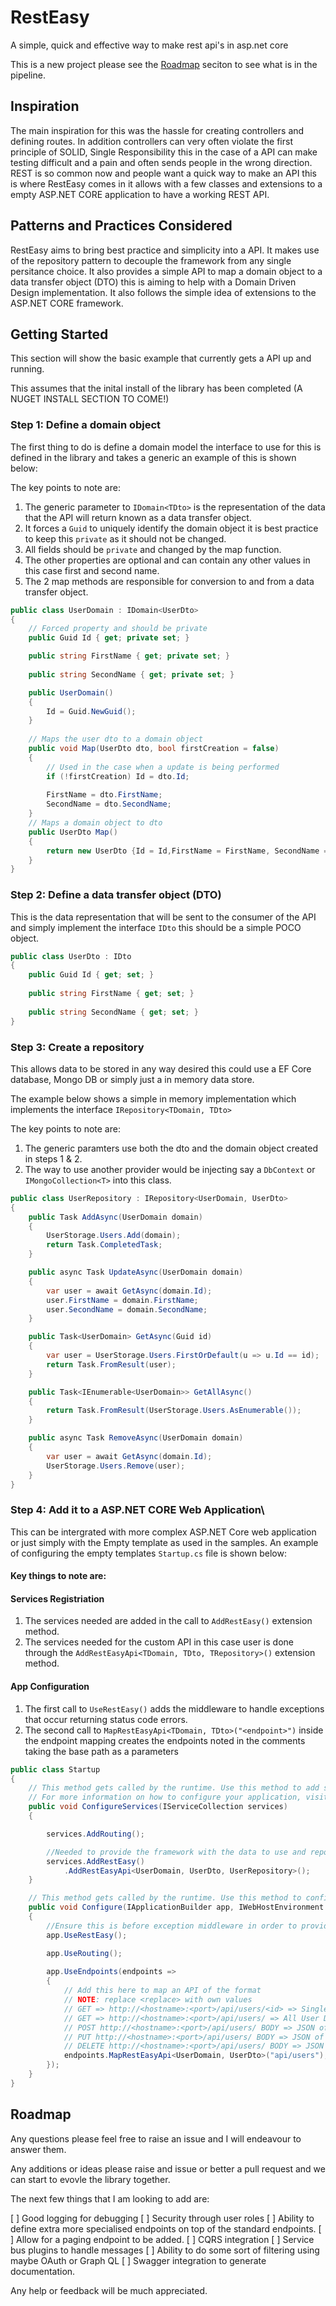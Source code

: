 # RestEasy
A simple, quick and effective way to make rest api's in asp.net core

This is a new project please see the [Roadmap](#roadmap) seciton to see what is in the pipeline.

## Inspiration
The main inspiration for this was the hassle for creating controllers and defining routes. In addition controllers can very often violate the first principle of SOLID, Single Responsibility this in the case of a API can make testing difficult and a pain and often sends people in the wrong direction.
REST is so common now and people want a quick way to make an API this is where RestEasy comes in it allows with a few classes and extensions to a empty ASP.NET CORE application to have a working REST API.

## Patterns and Practices Considered
RestEasy aims to bring best practice and simplicity into a API. It makes use of the repository pattern to decouple the framework from any single persitance choice. It also provides a simple API to map a domain object to a data transfer object (DTO) this is aiming to help with a Domain Driven Design implementation.
It also follows the simple idea of extensions to the ASP.NET CORE framework.

## Getting Started
This section will show the basic example that currently gets a API up and running.

This assumes that the inital install of the library has been completed (A NUGET INSTALL SECTION TO COME!)

### Step 1: Define a domain object
The first thing to do is define a domain model the interface to use for this is defined in the library and takes a generic an example of this is shown below:

The key points to note are:
1. The generic parameter to ```IDomain<TDto>``` is the representation of the data that the API will return known as a data transfer object.
2. It forces a ```Guid``` to uniquely identify the domain object it is best practice to keep this ```private``` as it should not be changed.
3. All fields should be ```private``` and changed by the map function. 
3. The other properties are optional and can contain any other values in this case first and second name.
4. The 2 map methods are responsible for conversion to and from a data transfer object.
```c#
public class UserDomain : IDomain<UserDto>
{
    // Forced property and should be private
    public Guid Id { get; private set; }

    public string FirstName { get; private set; }
    
    public string SecondName { get; private set; }

    public UserDomain()
    {
        Id = Guid.NewGuid();
    }
        
    // Maps the user dto to a domain object
    public void Map(UserDto dto, bool firstCreation = false)
    {
        // Used in the case when a update is being performed
        if (!firstCreation) Id = dto.Id;
        
        FirstName = dto.FirstName;
        SecondName = dto.SecondName;
    }
    // Maps a domain object to dto
    public UserDto Map()
    {
        return new UserDto {Id = Id,FirstName = FirstName, SecondName = SecondName};
    }
}
```

### Step 2: Define a data transfer object (DTO)
This is the data representation that will be sent to the consumer of the API and simply implement the interface ```IDto``` this should be a simple POCO object.
```c#
public class UserDto : IDto
{
    public Guid Id { get; set; }
    
    public string FirstName { get; set; }
    
    public string SecondName { get; set; }
}
``` 
### Step 3: Create a repository
This allows data to be stored in any way desired this could use a EF Core database, Mongo DB or simply just a in memory data store.

The example below shows a simple in memory implementation which implements the interface ```IRepository<TDomain, TDto>```

The key points to note are:

1. The generic paramters use both the dto and the domain object created in steps 1 & 2.
2. The way to use another provider would be injecting say a ```DbContext``` or ```IMongoCollection<T>``` into this class.

```c#
public class UserRepository : IRepository<UserDomain, UserDto>
{    
    public Task AddAsync(UserDomain domain)
    {
        UserStorage.Users.Add(domain);
        return Task.CompletedTask;
    }

    public async Task UpdateAsync(UserDomain domain)
    {
        var user = await GetAsync(domain.Id);
        user.FirstName = domain.FirstName;
        user.SecondName = domain.SecondName;
    }

    public Task<UserDomain> GetAsync(Guid id)
    {
        var user = UserStorage.Users.FirstOrDefault(u => u.Id == id);
        return Task.FromResult(user);
    }

    public Task<IEnumerable<UserDomain>> GetAllAsync()
    {
        return Task.FromResult(UserStorage.Users.AsEnumerable());
    }

    public async Task RemoveAsync(UserDomain domain)
    {
        var user = await GetAsync(domain.Id);
        UserStorage.Users.Remove(user);
    }
}
```
### Step 4: Add it to a ASP.NET CORE Web Application\

This can be intergrated with more complex ASP.NET Core web application or just simply with the Empty template as used in the samples. An example of configuring the empty templates ```Startup.cs``` file is shown below:

#### Key things to note are:

#### Services Registriation

1. The services needed are added in the call to ```AddRestEasy()``` extension method.
2. The services needed for the custom API in this case user is done through the ```AddRestEasyApi<TDomain, TDto, TRepository>()``` extension method.

#### App Configuration

1. The first call to ```UseRestEasy()``` adds the middleware to handle exceptions that occur returning status code errors.
2. The second call to ```MapRestEasyApi<TDomain, TDto>("<endpoint>")``` inside the endpoint mapping creates the endpoints noted in the comments taking the base path as a parameters 

```c#
public class Startup
{
    // This method gets called by the runtime. Use this method to add services to the container.
    // For more information on how to configure your application, visit https://go.microsoft.com/fwlink/?LinkID=398940
    public void ConfigureServices(IServiceCollection services)
    {

        services.AddRouting();

        //Needed to provide the framework with the data to use and repository to perform the data access
        services.AddRestEasy()
            .AddRestEasyApi<UserDomain, UserDto, UserRepository>();        
    }

    // This method gets called by the runtime. Use this method to configure the HTTP request pipeline.
    public void Configure(IApplicationBuilder app, IWebHostEnvironment env)
    {                
        //Ensure this is before exception middleware in order to provide proper responses.
        app.UseRestEasy();

        app.UseRouting();
        
        app.UseEndpoints(endpoints =>
        {
            // Add this here to map an API of the format
            // NOTE: replace <replace> with own values
            // GET => http://<hostname>:<port>/api/users/<id> => Single UserDto [OK]
            // GET => http://<hostname>:<port>/api/users/ => All User Dto [OK]       
            // POST http://<hostname>:<port>/api/users/ BODY => JSON of UserDto => [OK] Creates User   
            // PUT http://<hostname>:<port>/api/users/ BODY => JSON of UserDto => [OK] Updates User
            // DELETE http://<hostname>:<port>/api/users/ BODY => JSON of UserDto => [OK] Remove User
            endpoints.MapRestEasyApi<UserDomain, UserDto>("api/users");
        });
    }
}
```

## Roadmap

Any questions please feel free to raise an issue and I will endeavour to answer them.

Any additions or ideas please raise and issue or better a pull request and we can start to evovle the library together.

The next few things that I am looking to add are: 

[ ] Good logging for debugging
[ ] Security through user roles
[ ] Ability to define extra more specialised endpoints on top of the standard endpoints.
[ ] Allow for a paging endpoint to be added.
[ ] CQRS integration
[ ] Service bus plugins to handle messages
[ ] Ability to do some sort of filtering using maybe OAuth or Graph QL
[ ] Swagger integration to generate documentation.

Any help or feedback will be much appreciated.
